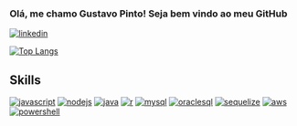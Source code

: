 ### Olá, me chamo Gustavo Pinto! Seja bem vindo ao meu GitHub
[![linkedin](https://img.shields.io/badge/linkedin-0A66C2?style=for-the-badge&logo=linkedin&logoColor=white)](https://www.linkedin.com/in/gustavojustiniano/)

[![Top Langs](https://github-readme-stats.vercel.app/api/top-langs/?username=GustavoJPinto&layout=compact)]()

## Skills
[![javascript](https://img.shields.io/badge/JavaScript-F7DF1E?style=for-the-badge&logo=javascript&logoColor=black)](https://developer.mozilla.org/pt-BR/docs/Web/JavaScript)
[![nodejs](https://img.shields.io/badge/Node.js-43853D?style=for-the-badge&logo=node.js&logoColor=white)](https://nodejs.org/en/docs)
[![java](https://img.shields.io/badge/Java-ED8B00?style=for-the-badge&logo=openjdk&logoColor=white)](https://docs.oracle.com/en/java/)
[![r](https://img.shields.io/badge/R-276DC3?style=for-the-badge&logo=r&logoColor=white)](https://www.r-project.org/)
[![mysql](https://img.shields.io/badge/MySQL-00000F?style=for-the-badge&logo=mysql&logoColor=white)](https://dev.mysql.com/doc/)
[![oraclesql](https://img.shields.io/badge/Oracle-F80000?style=for-the-badge&logo=Oracle&logoColor=white)](https://docs.oracle.com/en/database/oracle/oracle-database/)
[![sequelize](https://img.shields.io/badge/sequelize-323330?style=for-the-badge&logo=sequelize&logoColor=blue)](https://sequelize.org/docs/v6/getting-started/)
[![aws](https://img.shields.io/badge/Amazon_AWS-232F3E?style=for-the-badge&logo=amazon-aws&logoColor=white)](https://docs.aws.amazon.com/)
[![powershell](https://img.shields.io/badge/Powershell-2CA5E0?style=for-the-badge&logo=powershell&logoColor=white)](https://learn.microsoft.com/en-us/powershell/)
